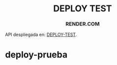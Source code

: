 <h1 align="center"> DEPLOY TEST </h1>
<h3 align="center"> RENDER.COM </h3>

API despliegada en: [DEPLOY-TEST](https://deploy-test-4f45.onrender.com 'API REST test').
# deploy-prueba
